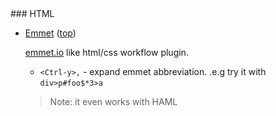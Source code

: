 
<a name=html>
### HTML

*   <a name=emmet>[Emmet](https://github.com/mattn/emmet-vim) ([top](#top))

    [emmet.io](http://emmet.io) like html/css workflow plugin.

    *   `<Ctrl-y>,` - expand emmet abbreviation. .e.g try it with `div>p#foo$*3>a`

    > Note: it even works with HAML
